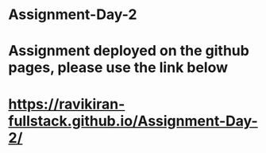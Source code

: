 # Assignment-Day-2

# Assignment deployed on the github pages, please use the link below
# https://ravikiran-fullstack.github.io/Assignment-Day-2/
